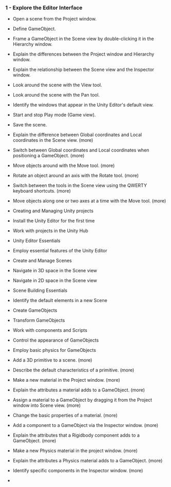 ### 1 - Explore the Editor Interface

- Open a scene from the Project window.
- Define GameObject.
- Frame a GameObject in the Scene view by double-clicking it in the Hierarchy window.
- Explain the differences between the Project window and Hierarchy window.
- Explain the relationship between the Scene view and the Inspector window.
- Look around the scene with the View tool.
- Look around the scene with the Pan tool.
- Identify the windows that appear in the Unity Editor's default view.
- Start and stop Play mode (Game view).
- Save the scene.
- Explain the difference between Global coordinates and Local coordinates in the Scene view. (more)
- Switch between Global coordinates and Local coordinates when positioning a GameObject. (more)
- Move objects around with the Move tool. (more)
- Rotate an object around an axis with the Rotate tool. (more)
- Switch between the tools in the Scene view using the QWERTY keyboard shortcuts. (more)
- Move objects along one or two axes at a time with the Move tool. (more)


- Creating and Managing Unity projects
- Install the Unity Editor for the first time
- Work with projects in the Unity Hub
- Unity Editor Essentials
- Employ essential features of the Unity Editor
- Create and Manage Scenes
- Navigate in 3D space in the Scene view
- Navigate in 2D space in the Scene view
- Scene Building Essentials
- Identify the default elements in a new Scene
- Create GameObjects
- Transform GameObjects
- Work with components and Scripts
- Control the appearance of GameObjects
- Employ basic physics for GameObjects

- Add a 3D primitive to a scene. (more)
- Describe the default characteristics of a primitive. (more)
- Make a new material in the Project window. (more)
- Explain the attributes a material adds to a GameObject. (more)
- Assign a material to a GameObject by dragging it from the Project window into Scene view. (more)
- Change the basic properties of a material. (more)
- Add a component to a GameObject via the Inspector window. (more)
- Explain the attributes that a Rigidbody component adds to a GameObject. (more)
- Make a new Physics material in the project window. (more)
- Explain the attributes a Physics material adds to a GameObject. (more)
- Identify specific components in the Inspector window. (more)

- 
